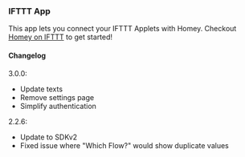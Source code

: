 ### IFTTT App

This app lets you connect your IFTTT Applets with Homey. Checkout [Homey on IFTTT](https://ifttt.com/homey) to get started!

#### Changelog
3.0.0:
- Update texts
- Remove settings page
- Simplify authentication

2.2.6:
- Update to SDKv2
- Fixed issue where "Which Flow?" would show duplicate values